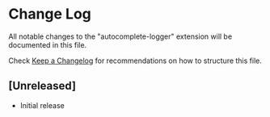 # Change Log

All notable changes to the "autocomplete-logger" extension will be documented in this file.

Check [Keep a Changelog](http://keepachangelog.com/) for recommendations on how to structure this file.

## [Unreleased]

- Initial release